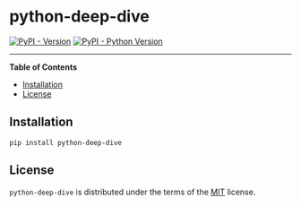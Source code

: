 # python-deep-dive

[![PyPI - Version](https://img.shields.io/pypi/v/python-deep-dive.svg)](https://pypi.org/project/python-deep-dive)
[![PyPI - Python Version](https://img.shields.io/pypi/pyversions/python-deep-dive.svg)](https://pypi.org/project/python-deep-dive)

-----

**Table of Contents**

- [Installation](#installation)
- [License](#license)

## Installation

```console
pip install python-deep-dive
```


## License

`python-deep-dive` is distributed under the terms of the [MIT](https://spdx.org/licenses/MIT.html) license.
